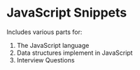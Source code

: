 # JavaScript Snippets

Includes various parts for:
1. The JavaScript language
2. Data structures implement in JavaScript
3. Interview Questions